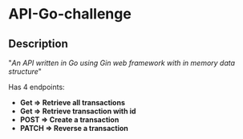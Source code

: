 # API-Go-challenge

## Description

"*An API written in Go using Gin web framework with in memory data structure*"

Has 4 endpoints:
- **Get => Retrieve all transactions**
- **Get => Retrieve transaction with id**
- **POST => Create a transaction**
- **PATCH => Reverse a transaction**
